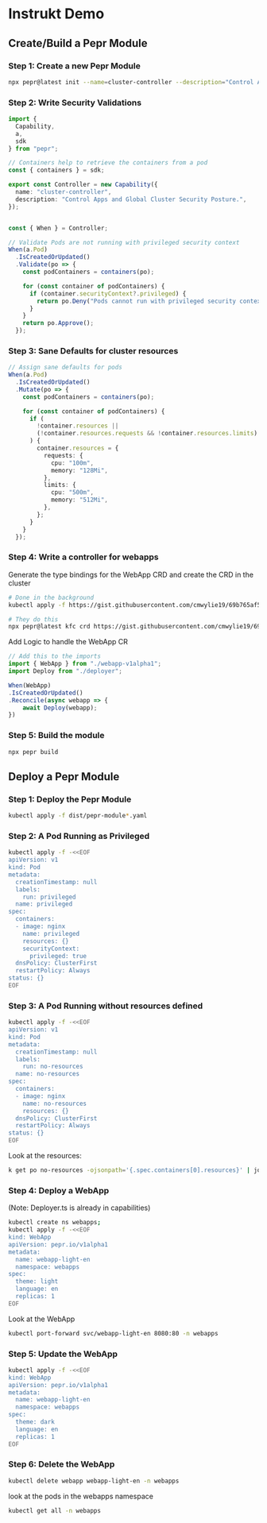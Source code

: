 # Instrukt Demo

## Create/Build a Pepr Module

### Step 1: Create a new Pepr Module

```bash
npx pepr@latest init --name=cluster-controller --description="Control Apps and Global Cluster Security Posture" --errorBehavior="reject" --skip-post-init
```

### Step 2: Write Security Validations

```ts
import {
  Capability,
  a,
  sdk
} from "pepr";

// Containers help to retrieve the containers from a pod
const { containers } = sdk;

export const Controller = new Capability({
  name: "cluster-controller",
  description: "Control Apps and Global Cluster Security Posture.",
});


const { When } = Controller;

// Validate Pods are not running with privileged security context
When(a.Pod)
  .IsCreatedOrUpdated()
  .Validate(po => {
    const podContainers = containers(po);

    for (const container of podContainers) {
      if (container.securityContext?.privileged) {
        return po.Deny("Pods cannot run with privileged security context");
      }
    }
    return po.Approve();
  });
```

### Step 3: Sane Defaults for cluster resources

```ts
// Assign sane defaults for pods
When(a.Pod)
  .IsCreatedOrUpdated()
  .Mutate(po => {
    const podContainers = containers(po);

    for (const container of podContainers) {
      if (
        !container.resources ||
        (!container.resources.requests && !container.resources.limits)
      ) {
        container.resources = {
          requests: {
            cpu: "100m",
            memory: "128Mi",
          },
          limits: {
            cpu: "500m",
            memory: "512Mi",
          },
        };
      }
    }
  });
```

### Step 4: Write a controller for webapps 

Generate the type bindings for the WebApp CRD and create the CRD in the cluster

```bash
# Done in the background
kubectl apply -f https://gist.githubusercontent.com/cmwylie19/69b765af5ab25af62696f3337df13687/raw/72f53db7ddc06fc8891dc81136a7c190bc70f41b/WebApp.yaml 

# They do this
npx pepr@latest kfc crd https://gist.githubusercontent.com/cmwylie19/69b765af5ab25af62696f3337df13687/raw/72f53db7ddc06fc8891dc81136a7c190bc70f41b/WebApp.yaml capabilities
```

Add Logic to handle the WebApp CR
```ts
// Add this to the imports
import { WebApp } from "./webapp-v1alpha1";
import Deploy from "./deployer";

When(WebApp)
.IsCreatedOrUpdated()
.Reconcile(async webapp => {
    await Deploy(webapp);
})
```


### Step 5: Build the module

```bash
npx pepr build
```

## Deploy a Pepr Module

### Step 1: Deploy the Pepr Module

```bash
kubectl apply -f dist/pepr-module*.yaml
```

### Step 2: A Pod Running as Privileged

```bash
kubectl apply -f -<<EOF
apiVersion: v1
kind: Pod
metadata:
  creationTimestamp: null
  labels:
    run: privileged
  name: privileged
spec:
  containers:
  - image: nginx
    name: privileged
    resources: {}
    securityContext:
      privileged: true
  dnsPolicy: ClusterFirst
  restartPolicy: Always
status: {}
EOF
```

### Step 3: A Pod Running without resources defined

```bash
kubectl apply -f -<<EOF
apiVersion: v1
kind: Pod
metadata:
  creationTimestamp: null
  labels:
    run: no-resources
  name: no-resources
spec:
  containers:
  - image: nginx
    name: no-resources
    resources: {}
  dnsPolicy: ClusterFirst
  restartPolicy: Always
status: {}
EOF
```

Look at the resources:

```bash
k get po no-resources -ojsonpath='{.spec.containers[0].resources}' | jq
```     

### Step 4: Deploy a WebApp
(Note: Deployer.ts is already in capabilities)

```bash
kubectl create ns webapps;
kubectl apply -f -<<EOF
kind: WebApp
apiVersion: pepr.io/v1alpha1
metadata:
  name: webapp-light-en
  namespace: webapps
spec:
  theme: light 
  language: en
  replicas: 1 
EOF
```

Look at the WebApp

```bash
kubectl port-forward svc/webapp-light-en 8080:80 -n webapps
```

### Step 5: Update the WebApp

```bash
kubectl apply -f -<<EOF
kind: WebApp
apiVersion: pepr.io/v1alpha1
metadata:
  name: webapp-light-en
  namespace: webapps
spec:
  theme: dark 
  language: en
  replicas: 1 
EOF
```

### Step 6: Delete the WebApp

```bash
kubectl delete webapp webapp-light-en -n webapps
```

look at the pods in the webapps namespace

```bash
kubectl get all -n webapps
```
